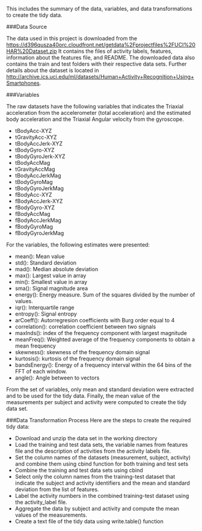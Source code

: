 This includes the summary of the data, variables, and data transformations to create the tidy data.

###Data Source

The data used in this project is downloaded from the https://d396qusza40orc.cloudfront.net/getdata%2Fprojectfiles%2FUCI%20HAR%20Dataset.zip
It contains the files of activity labels, features, information about the features file, and README. The downloaded data also contains the train and test folders with their respective data sets. Further details about the dataset is located in http://archive.ics.uci.edu/ml/datasets/Human+Activity+Recognition+Using+Smartphones.

###Variables

The raw datasets have the following variables that indicates the Triaxial acceleration from the accelerometer (total acceleration) and the estimated body acceleration and the Triaxial Angular velocity from the gyroscope.
-	tBodyAcc-XYZ
-	tGravityAcc-XYZ
-	tBodyAccJerk-XYZ
-	tBodyGyro-XYZ
-	tBodyGyroJerk-XYZ
-	tBodyAccMag
-	tGravityAccMag
-	tBodyAccJerkMag
-	tBodyGyroMag
-	tBodyGyroJerkMag
-	fBodyAcc-XYZ
-	fBodyAccJerk-XYZ
-	fBodyGyro-XYZ
-	fBodyAccMag
-	fBodyAccJerkMag
-	fBodyGyroMag
-	fBodyGyroJerkMag

For the variables, the following estimates were presented:
-	mean(): Mean value
-	std(): Standard deviation
-	mad(): Median absolute deviation 
-	max(): Largest value in array
-	min(): Smallest value in array
-	sma(): Signal magnitude area
-	energy(): Energy measure. Sum of the squares divided by the number of values. 
-	iqr(): Interquartile range 
-	entropy(): Signal entropy
-	arCoeff(): Autorregresion coefficients with Burg order equal to 4
-	correlation(): correlation coefficient between two signals
-	maxInds(): index of the frequency component with largest magnitude
-	meanFreq(): Weighted average of the frequency components to obtain a mean frequency
-	skewness(): skewness of the frequency domain signal 
-	kurtosis(): kurtosis of the frequency domain signal 
-	bandsEnergy(): Energy of a frequency interval within the 64 bins of the FFT of each window.
-	angle(): Angle between to vectors

From the set of variables, only mean and standard deviation were extracted and to be used for the tidy data. Finally, the mean value of the measurements per subject and activity were computed to create the tidy data set.


###Data Transformation Process
Here are the steps to create the required tidy data:
- Download and unzip the data set in the working directory
- Load the training and test data sets, the variable names from features file and the description of activities from the activity labels file.
- Set the column names of the datasets (measurement, subject, activity) and combine them using cbind function for both training and test sets
- Combine the training and test data sets using cbind
- Select only the column names from the training-test dataset that indicate the subject and activity identifiers and the mean and standard deviation from the list of features.
- Label the activity numbers in the combined training-test dataset using the activity_label file.
- Aggregate the data by subject and activity and compute the mean values of the measurements.
- Create a text file of the tidy data using write.table() function 

